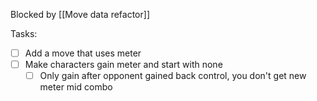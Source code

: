 Blocked by [[Move data refactor]]

Tasks:
- [ ] Add a move that uses meter
- [ ] Make characters gain meter and start with none
	- [ ] Only gain after opponent gained back control, you don't get new meter mid combo
